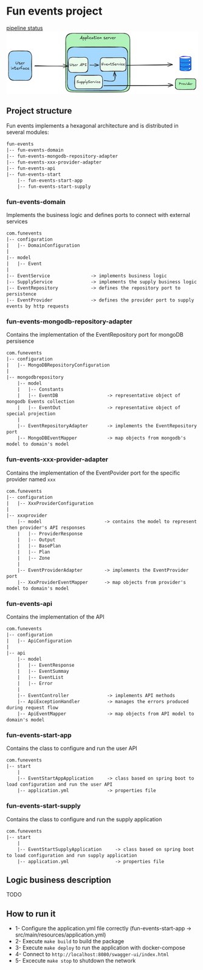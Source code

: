 # Fun events project
[pipeline status](https://github.com/mblancoa/java-fun-events/actions)
![Fun events schema](fun-events-diagram.png)

## Project structure
Fun events implements a hexagonal architecture and is distributed in several modules:

```
fun-events
|-- fun-events-domain
|-- fun-events-mongodb-repository-adapter
|-- fun-events-xxx-provider-adapter
|-- fun-events-api
|-- fun-events-start
    |-- fun-events-start-app
    |-- fun-events-start-supply
```
### fun-events-domain
Implements the business logic and defines ports to connect with external services

```
com.funevents
|-- configuration
|   |-- DomainConfiguration
|
|-- model
|   |-- Event
|
|-- EventService               -> implements business logic
|-- SupplyService              -> implements the supply business logic
|-- EventRepository            -> defines the repository port to persistence
|-- EventProvider              -> defines the provider port to supply events by http requests
```
### fun-events-mongodb-repository-adapter
Contains the implementation of the EventRepository port for mongoDB persisence

```
com.funevents
|-- configuration
|   |-- MongoDBRepositoryConfiguration
|
|-- mongodbrepository
    |-- model
    |   |-- Constants
    |   |-- EventDB                  -> representative object of mongodb Events collection
    |   |-- EventOut                 -> representative object of special projection
    |
    |-- EventRepositoryAdapter       -> implements the EventRepository port
    |-- MongoDBEventMapper           -> map objects from mongodb's model to domain's model

```
### fun-events-xxx-provider-adapter
Contains the implementation of the EventPovider port for the specific provider named `xxx`

```
com.funevents
|-- configuration
|   |-- XxxProviderConfiguration
|
|-- xxxprovider
    |-- model                       -> contains the model to represent then provider's API responses
    |   |-- ProviderResponse
    |   |-- Output
    |   |-- BasePlan
    |   |-- Plan
    |   |-- Zone
    |
    |-- EventProviderAdapter        -> implements the EventProvider port
    |-- XxxProviderEventMapper      -> map objects from provider's model to domain's model

```
### fun-events-api
Contains the implementation of the API 

```
com.funevents
|-- configuration
|   |-- ApiConfiguration
|
|-- api
    |-- model
    |   |-- EventResponse
    |   |-- EventSummay                  
    |   |-- EventList                 
    |   |-- Error                 
    |
    |-- EventController              -> implements API methods
    |-- ApiExceptionHandler          -> manages the errors produced during request flow
    |-- ApiEventMapper               -> map objects from API model to domain's model
```
### fun-events-start-app
Contains the class to configure and run the user API

```
com.funevents
|-- start
    |
    |-- EventStartAppApplication     -> class based on spring boot to load configuration and run the user API
    |-- application.yml              -> properties file          

```
### fun-events-start-supply
Contains the class to configure and run the supply application

```
com.funevents
|-- start
    |
    |-- EventStartSupplyApplication     -> class based on spring boot to load configuration and run supply application
    |-- application.yml                 -> properties file          

```
## Logic business description
TODO

## How to run it
- 1- Configure the application.yml file correctly (fun-events-start-app -> src/main/resources/application.yml)
- 2- Execute `make build` to build the package
- 3- Execute `make deploy` to run the application with docker-compose
- 4- Connect to `http://localhost:8080/swagger-ui/index.html`
- 5- Excecute `make stop` to shutdown the network

